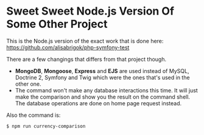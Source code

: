# Sweet Sweet Node.js Version Of Some Other Project

This is the Node.js version of the exact work that is done here: https://github.com/alisabrigok/php-symfony-test

There are a few changings that differs from that project though.

- **MongoDB**, **Mongoose**, **Express** and **EJS** are used instead of MySQL, Doctrine 2, Symfony and Twig which were the ones that's used in the other one.
- The command won't make any database interactions this time. It will just make the comparison and show you the result on the command shell. The database operations are done on home page request instead.

Also the command is:

```
$ npm run currency-comparison
```
